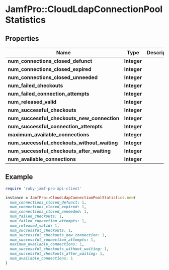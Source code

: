 # JamfPro::CloudLdapConnectionPoolStatistics

## Properties

| Name | Type | Description | Notes |
| ---- | ---- | ----------- | ----- |
| **num_connections_closed_defunct** | **Integer** |  | [optional] |
| **num_connections_closed_expired** | **Integer** |  | [optional] |
| **num_connections_closed_unneeded** | **Integer** |  | [optional] |
| **num_failed_checkouts** | **Integer** |  | [optional] |
| **num_failed_connection_attempts** | **Integer** |  | [optional] |
| **num_released_valid** | **Integer** |  | [optional] |
| **num_successful_checkouts** | **Integer** |  | [optional] |
| **num_successful_checkouts_new_connection** | **Integer** |  | [optional] |
| **num_successful_connection_attempts** | **Integer** |  | [optional] |
| **maximum_available_connections** | **Integer** |  | [optional] |
| **num_successful_checkouts_without_waiting** | **Integer** |  | [optional] |
| **num_successful_checkouts_after_waiting** | **Integer** |  | [optional] |
| **num_available_connections** | **Integer** |  | [optional] |

## Example

```ruby
require 'ruby-jamf-pro-api-client'

instance = JamfPro::CloudLdapConnectionPoolStatistics.new(
  num_connections_closed_defunct: 1,
  num_connections_closed_expired: 1,
  num_connections_closed_unneeded: 1,
  num_failed_checkouts: 1,
  num_failed_connection_attempts: 1,
  num_released_valid: 1,
  num_successful_checkouts: 1,
  num_successful_checkouts_new_connection: 1,
  num_successful_connection_attempts: 1,
  maximum_available_connections: 1,
  num_successful_checkouts_without_waiting: 1,
  num_successful_checkouts_after_waiting: 1,
  num_available_connections: 1
)
```


